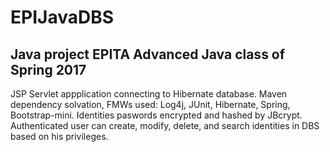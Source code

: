 # EPIJavaDBS

## Java project EPITA Advanced Java class of Spring 2017

JSP Servlet appplication connecting to Hibernate database. Maven dependency solvation, FMWs used: Log4j, JUnit, Hibernate, Spring, Bootstrap-mini. Identities paswords encrypted and hashed by JBcrypt. Authenticated user can create, modify, delete, and search identities in DBS based on his privileges.

